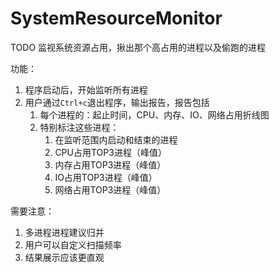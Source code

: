 # SystemResourceMonitor

TODO 监视系统资源占用，揪出那个高占用的进程以及偷跑的进程

功能：

1. 程序启动后，开始监听所有进程
2. 用户通过`Ctrl+c`退出程序，输出报告，报告包括
   1. 每个进程的：起止时间，CPU、内存、IO、网络占用折线图
   2. 特别标注这些进程：
      1. 在监听范围内启动和结束的进程
      2. CPU占用TOP3进程（峰值）
      3. 内存占用TOP3进程（峰值）
      4. IO占用TOP3进程（峰值）
      5. 网络占用TOP3进程（峰值）

需要注意：

1. 多进程进程建议归并
2. 用户可以自定义扫描频率
3. 结果展示应该更直观

